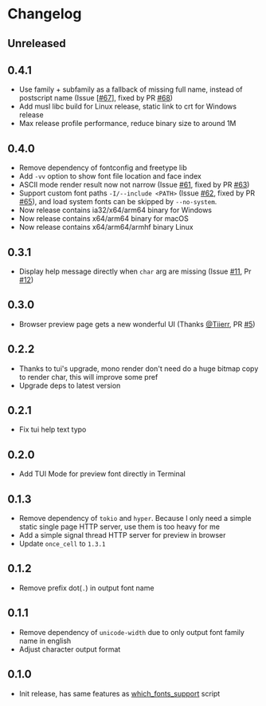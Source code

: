 # Changelog

## Unreleased

## 0.4.1

- Use family + subfamily as a fallback of missing full name, instead of postscript name (Issue [[#67](https://github.com/7sDream/fontfor/issues/67)], fixed by PR [#68](https://github.com/7sDream/fontfor/pull/68))
- Add musl libc build for Linux release, static link to crt for Windows release
- Max release profile performance, reduce binary size to around 1M

## 0.4.0

- Remove dependency of fontconfig and freetype lib
- Add `-vv` option to show font file location and face index
- ASCII mode render result now not narrow (Issue [#61](https://github.com/7sDream/fontfor/issues/61), fixed by PR [#63](https://github.com/7sDream/fontfor/pull/63))
- Support custom font paths `-I/--include <PATH>` (Issue [#62](https://github.com/7sDream/fontfor/issues/62), fixed by PR [#65](https://github.com/7sDream/fontfor/pull/65)), and load system fonts can be skipped by `--no-system`.
- Now release contains ia32/x64/arm64 binary for Windows
- Now release contains x64/arm64 binary for macOS
- Now release contains x64/arm64/armhf binary Linux

## 0.3.1

- Display help message directly when `char` arg are missing (Issue [#11](https://github.com/7sDream/fontfor/issue/11), Pr [#12](https://github.com/7sDream/fontfor/pull/12))

## 0.3.0

- Browser preview page gets a new wonderful UI (Thanks [@Tiierr](https://github.com/Tiierr), PR [#5](https://github.com/7sDream/fontfor/pull/5))

## 0.2.2

- Thanks to tui's upgrade, mono render don't need do a huge bitmap copy to render char, this will improve some pref
- Upgrade deps to latest version

## 0.2.1

- Fix tui help text typo

## 0.2.0

- Add TUI Mode for preview font directly in Terminal

## 0.1.3

- Remove dependency of `tokio` and `hyper`. Because I only need a simple static single page HTTP server, use them is too heavy for me
- Add a simple signal thread HTTP server for preview in browser
- Update `once_cell` to `1.3.1`

## 0.1.2

- Remove prefix dot(`.`) in output font name

## 0.1.1

- Remove dependency of `unicode-width` due to only output font family name in english
- Adjust character output format

## 0.1.0

- Init release, has same features as [which_fonts_support][which_fonts_support-github] script

[which_fonts_support-github]: https://github.com/7sDream/which_fonts_support
